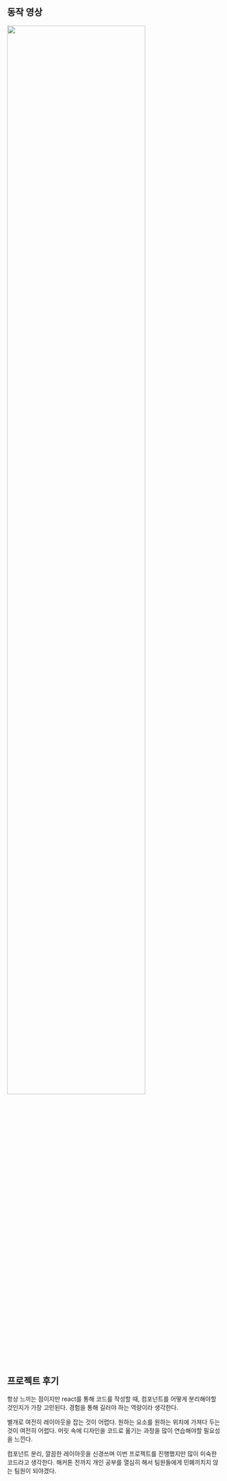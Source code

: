 ## 동작 영상

<img width="80%" src="https://github.com/xjx06127/likelion_git/assets/111687549/ea6724a7-efbb-4daf-87f1-3304a40a4500"/>

## 프로젝트 후기

항상 느끼는 점이지만 react를 통해 코드를 작성할 때, 컴포넌트를 어떻게 분리해야할 것인지가 가장 고민된다. 경험을 통해 길러야 하는 역량이라 생각한다.

별개로 여전히 레이아웃을 잡는 것이 어렵다. 원하는 요소를 원하는 위치에 가져다 두는것이 여전히 어렵다. 머릿 속에 디자인을 코드로 옮기는 과정을 많이 연습해야할 필요성을 느낀다.

컴포넌트 분리, 깔끔한 레이아웃을 신경쓰며 이번 프로젝트를 진행했지만 많이 미숙한 코드라고 생각한다. 해커톤 전까지 개인 공부를 열심히 해서 팀원들에게 민폐끼치지 않는 팀원이 되야겠다.

